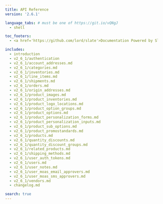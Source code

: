 ```yaml
---
title: API Reference
version: '2.6.1'

language_tabs: # must be one of https://git.io/vQNgJ
  - shell

toc_footers:
  - <a href='https://github.com/lord/slate'>Documentation Powered by Slate</a>

includes:
  - introduction
  - v2_6_1/authentication
  - v2_6_1/account_addresses.md
  - v2_6_1/categories.md
  - v2_6_1/inventories.md
  - v2_6_1/line_items.md
  - v2_6_1/shipments.md
  - v2_6_1/orders.md
  - v2_6_1/origin_addresses.md
  - v2_6_1/product_images.md
  - v2_6_1/product_inventories.md
  - v2_6_1/product_logo_locations.md
  - v2_6_1/product_option_groups.md
  - v2_6_1/product_options.md
  - v2_6_1/product_personalization_forms.md
  - v2_6_1/product_personalization_inputs.md
  - v2_6_1/product_sub_options.md
  - v2_6_1/product_promostandards.md
  - v2_6_1/products.md
  - v2_6_1/quantity_discounts.md
  - v2_6_1/quantity_discount_groups.md
  - v2_6_1/related_products.md
  - v2_6_1/shipping_methods.md
  - v2_6_1/user_auth_tokens.md
  - v2_6_1/users.md
  - v2_6_1/user_notes.md
  - v2_6_1/user_moas_email_approvers.md
  - v2_6_1/user_moas_sms_approvers.md
  - v2_6_1/vendors.md
  - changelog.md

search: true
---
```

